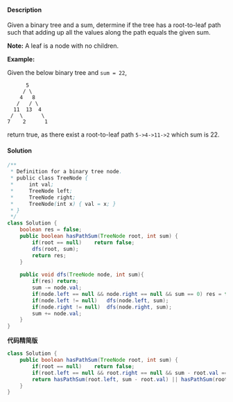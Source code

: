 #### Description

Given a binary tree and a sum, determine if the tree has a root-to-leaf path such that adding up all the values along the path equals the given sum.

**Note:** A leaf is a node with no children.

**Example:**

Given the below binary tree and `sum = 22`,

```
      5
     / \
    4   8
   /   / \
  11  13  4
 /  \      \
7    2      1
```

return true, as there exist a root-to-leaf path `5->4->11->2` which sum is 22.

#### Solution

```java
/**
 * Definition for a binary tree node.
 * public class TreeNode {
 *     int val;
 *     TreeNode left;
 *     TreeNode right;
 *     TreeNode(int x) { val = x; }
 * }
 */
class Solution {
    boolean res = false;
    public boolean hasPathSum(TreeNode root, int sum) {
        if(root == null)    return false;
        dfs(root, sum);
        return res;
    }
    
    public void dfs(TreeNode node, int sum){
        if(res) return;
        sum -= node.val;
        if(node.left == null && node.right == null && sum == 0) res = true;
        if(node.left != null)   dfs(node.left, sum);
        if(node.right != null)  dfs(node.right, sum);
        sum += node.val;
    }
}
```

**代码精简版**

```java
class Solution {
    public boolean hasPathSum(TreeNode root, int sum) {
        if(root == null)    return false;
        if(root.left == null && root.right == null && sum - root.val == 0)  return true;
        return hasPathSum(root.left, sum - root.val) || hasPathSum(root.right, sum - root.val);
    }
}
```

